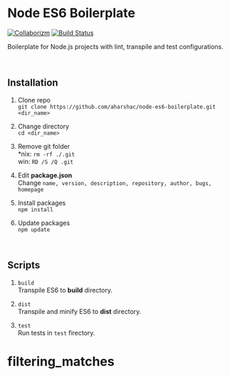 # Node ES6 Boilerplate

[![Collaborizm](https://img.shields.io/badge/Collaborizm-Join%20now-blue.svg)](https://www.collaborizm.com/) [![Build Status](https://travis-ci.org/aharshac/node-es6-boilerplate.svg?branch=master)](https://travis-ci.org/aharshac/node-es6-boilerplate)   

Boilerplate for Node.js projects with lint, transpile and test configurations.

&nbsp;

## Installation

1. Clone repo    
`git clone https://github.com/aharshac/node-es6-boilerplate.git <dir_name>`    

2. Change directory    
`cd <dir_name>`    

3. Remove git folder    
*nix: `rm -rf ./.git`    
win: `RD /S /Q .git`    

4. Edit **package.json**    
Change `name, version, description, repository, author, bugs, homepage`    

5. Install packages    
`npm install`    

6. Update packages    
`npm update`    

&nbsp;

## Scripts

1. `build`    
Transpile ES6 to **build** directory.    

2. `dist`    
Transpile and minify ES6 to **dist** directory.    

3. `test`    
Run tests in `test` firectory.    

# filtering_matches

